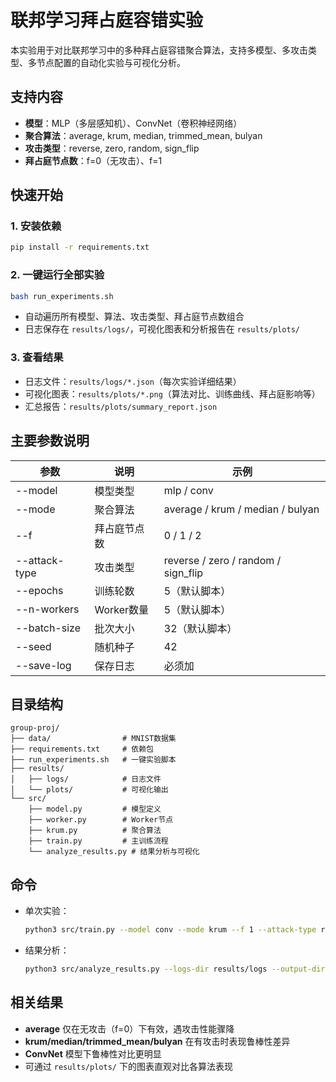 # 联邦学习拜占庭容错实验

本实验用于对比联邦学习中的多种拜占庭容错聚合算法，支持多模型、多攻击类型、多节点配置的自动化实验与可视化分析。

## 支持内容
- **模型**：MLP（多层感知机）、ConvNet（卷积神经网络）
- **聚合算法**：average, krum, median, trimmed_mean, bulyan
- **攻击类型**：reverse, zero, random, sign_flip
- **拜占庭节点数**：f=0（无攻击）、f=1

## 快速开始

### 1. 安装依赖
```bash
pip install -r requirements.txt
```

### 2. 一键运行全部实验
```bash
bash run_experiments.sh
```

- 自动遍历所有模型、算法、攻击类型、拜占庭节点数组合
- 日志保存在 `results/logs/`，可视化图表和分析报告在 `results/plots/`

### 3. 查看结果
- 日志文件：`results/logs/*.json`（每次实验详细结果）
- 可视化图表：`results/plots/*.png`（算法对比、训练曲线、拜占庭影响等）
- 汇总报告：`results/plots/summary_report.json`

## 主要参数说明
| 参数 | 说明 | 示例                                  |
|------|------|-------------------------------------|
| --model | 模型类型 | mlp / conv                          |
| --mode | 聚合算法 | average / krum / median / bulyan    |
| --f | 拜占庭节点数 | 0 / 1 / 2                           |
| --attack-type | 攻击类型 | reverse / zero / random / sign_flip |
| --epochs | 训练轮数 | 5（默认脚本）                             |
| --n-workers | Worker数量 | 5（默认脚本）                             |
| --batch-size | 批次大小 | 32（默认脚本）                            |
| --seed | 随机种子 | 42                                  |
| --save-log | 保存日志 | 必须加                                 |

## 目录结构
```
group-proj/
├── data/                # MNIST数据集
├── requirements.txt     # 依赖包
├── run_experiments.sh   # 一键实验脚本
├── results/
│   ├── logs/            # 日志文件
│   └── plots/           # 可视化输出
└── src/
    ├── model.py         # 模型定义
    ├── worker.py        # Worker节点
    ├── krum.py          # 聚合算法
    ├── train.py         # 主训练流程
    └── analyze_results.py # 结果分析与可视化
```

## 命令
- 单次实验：
  ```bash
  python3 src/train.py --model conv --mode krum --f 1 --attack-type reverse --epochs 5 --n-workers 5 --batch-size 32 --save-log
  ```
- 结果分析：
  ```bash
  python3 src/analyze_results.py --logs-dir results/logs --output-dir results/plots
  ```

## 相关结果
- **average** 仅在无攻击（f=0）下有效，遇攻击性能骤降
- **krum/median/trimmed_mean/bulyan** 在有攻击时表现鲁棒性差异
- **ConvNet** 模型下鲁棒性对比更明显
- 可通过 `results/plots/` 下的图表直观对比各算法表现

